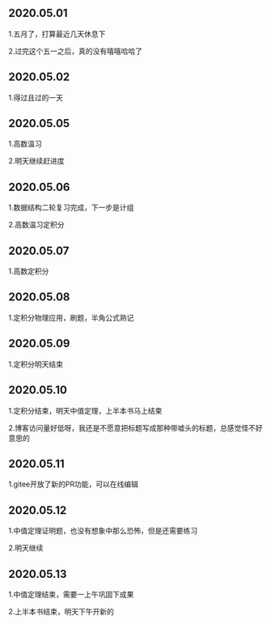 ## 2020.05.01
1.五月了，打算最近几天休息下

2.过完这个五一之后，真的没有嘻嘻哈哈了

## 2020.05.02
1.得过且过的一天

## 2020.05.05
1.高数温习

2.明天继续赶进度

## 2020.05.06
1.数据结构二轮复习完成，下一步是计组

2.高数温习定积分


## 2020.05.07
1.高数定积分


## 2020.05.08
1.定积分物理应用，刷题，半角公式熟记

## 2020.05.09
1.定积分明天结束

## 2020.05.10
1.定积分结束，明天中值定理，上半本书马上结束

2.博客访问量好低呀，我还是不愿意把标题写成那种带嘘头的标题，总感觉怪不好意思的

## 2020.05.11
1.gitee开放了新的PR功能，可以在线编辑

## 2020.05.12
1.中值定理证明题，也没有想象中那么恐怖，但是还需要练习

2.明天继续

## 2020.05.13
1.中值定理结束，需要一上午巩固下成果

2.上半本书结束，明天下午开新的


